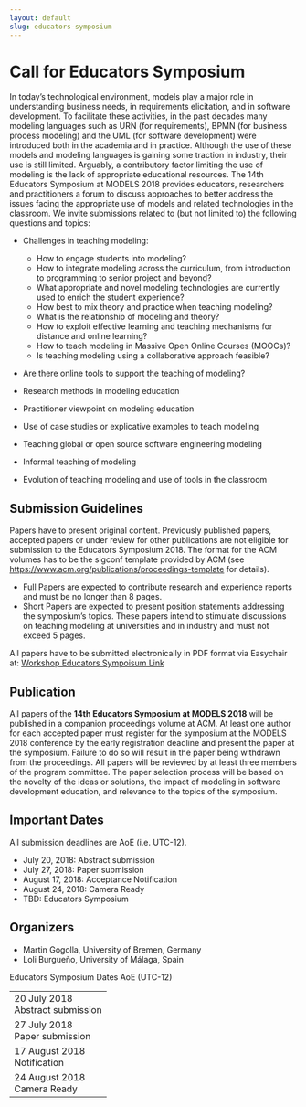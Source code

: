 ```yaml
---
layout: default
slug: educators-symposium
---
```

<div class="row">
 <div class="col-md-8" markdown="1">

# Call for Educators Symposium

In today’s technological environment, models play a major role in understanding business needs, in requirements elicitation, and in software development. To facilitate these activities, in the past decades many modeling languages such as URN (for requirements), BPMN (for business process modeling) and the UML (for software development) were introduced both in the academia and in practice. Although the use of these models and modeling languages is gaining some traction in industry, their use is still limited. Arguably, a contributory factor limiting the use of modeling is the lack of appropriate educational resources.
The 14th Educators Symposium at MODELS 2018 provides educators, researchers and practitioners a forum to discuss approaches to better address the issues facing the appropriate use of models and related technologies in the classroom. We invite submissions related to (but not limited to) the following questions and topics:

* Challenges in teaching modeling:
    * How to engage students into modeling?
    * How to integrate modeling across the curriculum, from introduction to programming to senior project and beyond?
    * What appropriate and novel modeling technologies are currently used to enrich the student experience?
    * How best to mix theory and practice when teaching modeling?
    * What is the relationship of modeling and theory?
    * How to exploit effective learning and teaching mechanisms for distance and online learning?
    * How to teach modeling in Massive Open Online Courses (MOOCs)?
    * Is teaching modeling using a collaborative approach feasible?

* Are there online tools to support the teaching of modeling?
* Research methods in modeling education
* Practitioner viewpoint on modeling education
* Use of case studies or explicative examples to teach modeling
* Teaching global or open source software engineering modeling
* Informal teaching of modeling
* Evolution of teaching modeling and use of tools in the classroom

## Submission Guidelines 

Papers have to present original content. Previously published papers, accepted papers or under review for other publications are not eligible for submission to the Educators Symposium 2018. The format for the ACM volumes has to be the sigconf template provided by ACM (see https://www.acm.org/publications/proceedings-template for details).
 * Full Papers are expected to contribute research and experience reports and must be no longer than 8 pages.
 * Short Papers are expected to present position statements addressing the symposium’s topics. These papers intend to stimulate discussions on teaching modeling at universities and in industry and must not exceed 5 pages.

All papers have to be submitted electronically in PDF format via Easychair at: [Workshop Educators Sympoisum Link](https://easychair.org/conferences/?conf=edusymp2018)

## Publication
All papers of the **14th Educators Symposium at MODELS 2018** will be published in a companion proceedings volume at ACM. At least one author for each accepted paper must register for the symposium at the MODELS 2018 conference by the early registration deadline and present the paper at the symposium. Failure to do so will result in the paper being withdrawn from the proceedings.
All papers will be reviewed by at least three members of the program committee. The paper selection process will be based on the novelty of the ideas or solutions, the impact of modeling in software development education, and relevance to the topics of the symposium.

## Important Dates
All submission deadlines are AoE (i.e. UTC-12).

* July 20, 2018: Abstract submission
* July 27, 2018: Paper submission
* August 17, 2018: Acceptance Notification
* August 24, 2018: Camera Ready
* TBD: Educators Symposium

## Organizers

* Martin Gogolla, University of Bremen, Germany
* Loli Burgueño, University of Málaga, Spain


</div>
<div id="dates" class="col-md-4">
    <div class="panel panel-primary" style="position: fixed;">
      <div class="panel-heading">
        <div class="panel-title">
           Educators Symposium Dates <span class="pull-right"> 
                                <span class="glyphicon glyphicon-globe"></span>
                                <span class="glyphicon glyphicon-time"></span>
                                AoE (UTC-12)
                              </span> <br /></div>
      </div>
      <table class="table table-hover important-dates-in-sidebar">
      <tbody>
      <tr>
      <td> 20 July 2018 <br />Abstract submission</td>
      </tr>
      <tr>
       <td>27 July 2018 <br />Paper submission</td>
      </tr>
      <tr>
       <td>17 August 2018 <br />Notification</td>
      </tr>
      <tr>
       <td>24 August 2018 <br />Camera Ready</td>
      </tr>        
   </tbody>
   </table>  
  </div>
 </div>
</div>


